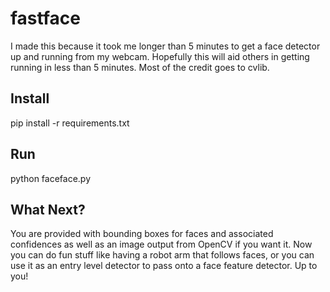 # fastface

I made this because it took me longer than 5 minutes to get a face detector up and running from my webcam. Hopefully this will aid others in getting running in less than 5 minutes. Most of the credit goes to cvlib.

## Install

pip install -r requirements.txt

## Run

python faceface.py

## What Next?

You are provided with bounding boxes for faces and associated confidences as well as an image output from OpenCV if you want it. Now you can do fun stuff like having a robot arm that follows faces, or you can use it as an entry level detector to pass onto a face feature detector. Up to you!